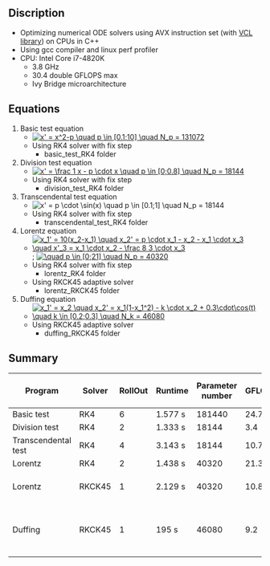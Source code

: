 ## Discription
* Optimizing numerical ODE solvers using AVX instruction set (with [VCL library](https://www.agner.org/optimize/vcl_manual.pdf)) on CPUs in C++
* Using gcc compiler and linux perf profiler
* CPU: Intel Core i7-4820K
   * 3.8 GHz
   * 30.4 double GFLOPS max
   * Ivy Bridge microarchitecture

## Equations
1. Basic test equation 
    * <a href="https://www.codecogs.com/eqnedit.php?latex=x'&space;=&space;x^2-p&space;\quad&space;p&space;\in&space;[0.1;10]&space;\quad&space;N_p&space;=&space;131072" target="_blank"><img src="https://latex.codecogs.com/gif.latex?x'&space;=&space;x^2-p&space;\quad&space;p&space;\in&space;[0.1;10]&space;\quad&space;N_p&space;=&space;131072" title="x' = x^2-p \quad p \in [0.1;10] \quad N_p = 131072" /></a>
    * Using RK4 solver with fix step
         * basic_test_RK4 folder
2. Division test equation 
    * <a href="https://www.codecogs.com/eqnedit.php?latex=x'&space;=&space;\frac&space;1&space;x&space;-&space;p&space;\cdot&space;x&space;\quad&space;p&space;\in&space;[0;0.8]&space;\quad&space;N_p&space;=&space;18144" target="_blank"><img src="https://latex.codecogs.com/gif.latex?x'&space;=&space;\frac&space;1&space;x&space;-&space;p&space;\cdot&space;x&space;\quad&space;p&space;\in&space;[0;0.8]&space;\quad&space;N_p&space;=&space;18144" title="x' = \frac 1 x - p \cdot x \quad p \in [0;0.8] \quad N_p = 18144" /></a>
    * Using RK4 solver with fix step
         * division_test_RK4 folder
3. Transcendental test equation 
    * <img src="https://latex.codecogs.com/gif.latex?x'&space;=&space;p&space;\cdot&space;\sin(x)&space;\quad&space;p&space;\in&space;[0.1;1]&space;\quad&space;N_p&space;=&space;18144" title="x' = p \cdot \sin(x) \quad p \in [0.1;1] \quad N_p = 18144" />
    * Using RK4 solver with fix step
         * transcendental_test_RK4 folder
4. Lorentz equation  
    * <a href="https://www.codecogs.com/eqnedit.php?latex=\inline&space;x_1'&space;=&space;10(x_2-x_1)&space;\quad&space;x_2'&space;=&space;p&space;\cdot&space;x_1&space;-&space;x_2&space;-&space;x_1&space;\cdot&space;x_3&space;\quad&space;x'_3&space;=&space;x_1&space;\cdot&space;x_2&space;-&space;\frac&space;8&space;3&space;\cdot&space;x_3" target="_blank"><img src="https://latex.codecogs.com/gif.latex?\inline&space;x_1'&space;=&space;10(x_2-x_1)&space;\quad&space;x_2'&space;=&space;p&space;\cdot&space;x_1&space;-&space;x_2&space;-&space;x_1&space;\cdot&space;x_3&space;\quad&space;x'_3&space;=&space;x_1&space;\cdot&space;x_2&space;-&space;\frac&space;8&space;3&space;\cdot&space;x_3" title="x_1' = 10(x_2-x_1) \quad x_2' = p \cdot x_1 - x_2 - x_1 \cdot x_3 \quad x'_3 = x_1 \cdot x_2 - \frac 8 3 \cdot x_3" /></a> ; <a href="https://www.codecogs.com/eqnedit.php?latex=\inline&space;\quad&space;p&space;\in&space;[0;21]&space;\quad&space;N_p&space;=&space;40320" target="_blank"><img src="https://latex.codecogs.com/gif.latex?\inline&space;\quad&space;p&space;\in&space;[0;21]&space;\quad&space;N_p&space;=&space;40320" title="\quad p \in [0;21] \quad N_p = 40320" /></a>
    * Using RK4 solver with fix step
         * lorentz_RK4 folder
    * Using RKCK45 adaptive solver
         * lorentz_RKCK45 folder
5. Duffing equation
    * <a href="https://www.codecogs.com/eqnedit.php?latex=\inline&space;x_1'&space;=&space;x_2&space;\quad&space;x_2'&space;=&space;x_1(1-x_1^2)&space;-&space;k&space;\cdot&space;x_2&space;&plus;&space;0.3\cdot\cos(t)&space;\quad&space;k&space;\in&space;[0.2;0.3]&space;\quad&space;N_k&space;=&space;46080" target="_blank"><img src="https://latex.codecogs.com/gif.latex?\inline&space;x_1'&space;=&space;x_2&space;\quad&space;x_2'&space;=&space;x_1(1-x_1^2)&space;-&space;k&space;\cdot&space;x_2&space;&plus;&space;0.3\cdot\cos(t)&space;\quad&space;k&space;\in&space;[0.2;0.3]&space;\quad&space;N_k&space;=&space;46080" title="x_1' = x_2 \quad x_2' = x_1(1-x_1^2) - k \cdot x_2 + 0.3\cdot\cos(t) \quad k \in [0.2;0.3] \quad N_k = 46080" /></a>
    * Using RKCK45 adaptive solver
      * duffing_RKCK45 folder
      
## Summary

| Program |Solver| RollOut|Runtime | Parameter number | GFLOPS | % of max | Special functions |
|---------|------|--------|--------|------------------|--------|---|---------|
|Basic test|RK4|6|1.577 s|181440|24.7|81%|-|
|Division test|RK4|2|1.333 s|18144|3.4|11%|division in ODE|
|Transcendental test|RK4|4|3.143 s|18144|10.7|35%|sine in ODE|
|Lorentz|RK4|2|1.438 s|40320|21.3|70%|-|
|Lorentz|RKCK45|1|2.129 s|40320|10.8|36%|log,exp,division by stepsize prediction|
|Duffing|RKCK45|1|195 s|46080|9.2|30%|Cosine in ODE and log,exp,division by stepsize prediction|



